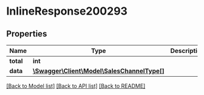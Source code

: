 # InlineResponse200293

## Properties
Name | Type | Description | Notes
------------ | ------------- | ------------- | -------------
**total** | **int** |  | [optional] 
**data** | [**\Swagger\Client\Model\SalesChannelType[]**](SalesChannelType.md) |  | [optional] 

[[Back to Model list]](../../README.md#documentation-for-models) [[Back to API list]](../../README.md#documentation-for-api-endpoints) [[Back to README]](../../README.md)

